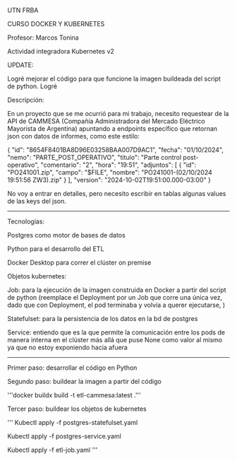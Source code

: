 UTN FRBA 

CURSO DOCKER Y KUBERNETES

Profesor: Marcos Tonina

Actividad integradora Kubernetes v2 

UPDATE:

Logré mejorar el código para que funcione la imagen buildeada del script de python.
Logré 

Descripción:

En un proyecto que se me ocurrió para mi trabajo, necesito requestear de la API de CAMMESA (Compañía Administradora del Mercado Eléctrico Mayorista de Argentina) apuntando a endpoints específico que retornan json con datos de informes, como este estilo:

{
    "id": "8654F8401BA8D96E03258BAA007D9AC1",
    "fecha": "01/10/2024",
    "nemo": "PARTE_POST_OPERATIVO",
    "titulo": "Parte control post-operativo",
    "comentario": "2",
    "hora": "19:51",
    "adjuntos": [
      {
        "id": "PO241001.zip",
        "campo": "$FILE",
        "nombre": "PO241001-(02/10/2024 19:51:56 ZW3).zip"
      }
    ],
    "version": "2024-10-02T19:51:00.000-03:00"
  }

No voy a entrar en detalles, pero necesito escribir en tablas algunas values de las keys del json.

---

Tecnologías:

Postgres como motor de bases de datos

Python para el desarrollo del ETL

Docker Desktop para correr el clúster on premise

Objetos kubernetes:

Job: para la ejecución de la imagen construida en Docker a partir del script de python (reemplace el Deployment por un Job que corre una única vez, dado que con Deployment, el pod terminaba y volvía a querer ejecutarse, )

Statefulset: para la persistencia de los datos en la bd de postgres

Service: entiendo que es la que permite la comunicación entre los pods de manera interna en el clúster más allá que puse None como valor al mismo ya que no estoy exponiendo hacia afuera

---

Primer paso: desarrollar el código en Python

Segundo paso: buildear la imagen a partir del código

'''docker buildx build -t etl-cammesa:latest .'''

Tercer paso: buildear los objetos de kubernetes

'''
Kubectl apply -f postgres-statefulset.yaml

Kubectl apply -f postgres-service.yaml

Kubectl apply -f etl-job.yaml
'''


